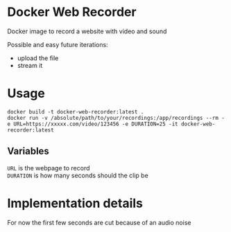 # Docker Web Recorder

Docker image to record a website with video and sound

Possible and easy future iterations:
- upload the file
- stream it

# Usage

```
docker build -t docker-web-recorder:latest .
docker run -v /absolute/path/to/your/recordings:/app/recordings --rm -e URL=https://xxxxx.com/video/123456 -e DURATION=25 -it docker-web-recorder:latest
```

## Variables

`URL` is the webpage to record  
`DURATION` is how many seconds should the clip be

# Implementation details

For now the first few seconds are cut because of an audio noise